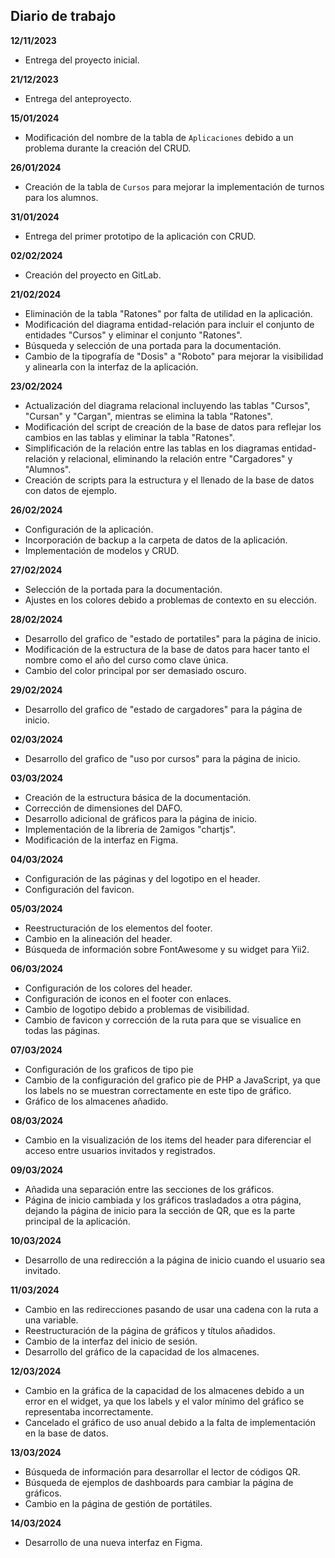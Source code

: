 ## Diario de trabajo

**12/11/2023**
- Entrega del proyecto inicial.

**21/12/2023**
- Entrega del anteproyecto.

**15/01/2024**
- Modificación del nombre de la tabla de `Aplicaciones` debido a un problema durante la creación del CRUD.

**26/01/2024**
- Creación de la tabla de `Cursos` para mejorar la implementación de turnos para los alumnos.

**31/01/2024**
- Entrega del primer prototipo de la aplicación con CRUD.

**02/02/2024**
- Creación del proyecto en GitLab.

**21/02/2024**
- Eliminación de la tabla "Ratones" por falta de utilidad en la aplicación.
- Modificación del diagrama entidad-relación para incluir el conjunto de entidades "Cursos" y eliminar el conjunto "Ratones".
- Búsqueda y selección de una portada para la documentación.
- Cambio de la tipografía de "Dosis" a "Roboto" para mejorar la visibilidad y alinearla con la interfaz de la aplicación.

**23/02/2024**
- Actualización del diagrama relacional incluyendo las tablas "Cursos", "Cursan" y "Cargan", mientras se elimina la tabla "Ratones".
- Modificación del script de creación de la base de datos para reflejar los cambios en las tablas y eliminar la tabla "Ratones".
- Simplificación de la relación entre las tablas en los diagramas entidad-relación y relacional, eliminando la relación entre "Cargadores" y "Alumnos".
- Creación de scripts para la estructura y el llenado de la base de datos con datos de ejemplo.

**26/02/2024**
- Configuración de la aplicación.
- Incorporación de backup a la carpeta de datos de la aplicación.
- Implementación de modelos y CRUD.

**27/02/2024**
- Selección de la portada para la documentación.
- Ajustes en los colores debido a problemas de contexto en su elección.

**28/02/2024**
- Desarrollo del grafico de "estado de portatiles" para la página de inicio.
- Modificación de la estructura de la base de datos para hacer tanto el nombre como el año del curso como clave única.
- Cambio del color principal por ser demasiado oscuro.

**29/02/2024**
- Desarrollo del grafico de "estado de cargadores" para la página de inicio.

**02/03/2024**
- Desarrollo del grafico de "uso por cursos" para la página de inicio.

**03/03/2024**
- Creación de la estructura básica de la documentación.
- Corrección de dimensiones del DAFO.
- Desarrollo adicional de gráficos para la página de inicio.
- Implementación de la libreria de 2amigos "chartjs".
- Modificación de la interfaz en Figma.

**04/03/2024**
- Configuración de las páginas y del logotipo en el header.
- Configuración del favicon.

**05/03/2024**
- Reestructuración de los elementos del footer.
- Cambio en la alineación del header.
- Búsqueda de información sobre FontAwesome y su widget para Yii2.

**06/03/2024**
- Configuración de los colores del header.
- Configuración de iconos en el footer con enlaces.
- Cambio de logotipo debido a problemas de visibilidad.
- Cambio de favicon y corrección de la ruta para que se visualice en todas las páginas.

**07/03/2024**
- Configuración de los graficos de tipo pie
- Cambio de la configuración del grafico pie de PHP a JavaScript, ya que los labels no se muestran correctamente en este tipo de gráfico.
- Gráfico de los almacenes añadido.

**08/03/2024**
- Cambio en la visualización de los items del header para diferenciar el acceso entre usuarios invitados y registrados.

**09/03/2024**
- Añadida una separación entre las secciones de los gráficos.
- Página de inicio cambiada y los gráficos trasladados a otra página, dejando la página de inicio para la sección de QR, que es la parte principal de la aplicación.

**10/03/2024**
- Desarrollo de una redirección a la página de inicio cuando el usuario sea invitado.

**11/03/2024**
- Cambio en las redirecciones pasando de usar una cadena con la ruta a una variable.
- Reestructuración de la página de gráficos y títulos añadidos.
- Cambio de la interfaz del inicio de sesión.
- Desarrollo del gráfico de la capacidad de los almacenes.

**12/03/2024**
- Cambio en la gráfica de la capacidad de los almacenes debido a un error en el widget, ya que los labels y el valor mínimo del gráfico se representaba incorrectamente.
- Cancelado el gráfico de uso anual debido a la falta de implementación en la base de datos.

**13/03/2024**
- Búsqueda de información para desarrollar el lector de códigos QR.
- Búsqueda de ejemplos de dashboards para cambiar la página de gráficos.
- Cambio en la página de gestión de portátiles.

**14/03/2024**
- Desarrollo de una nueva interfaz en Figma.
